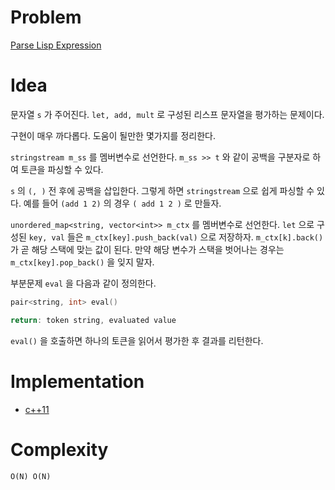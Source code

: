 # Problem

[Parse Lisp Expression](https://leetcode.com/problems/parse-lisp-expression/)

# Idea

문자열 `s` 가 주어진다. `let, add, mult` 로 구성된 리스프
문자열을 평가하는 문제이다. 

구현이 매우 까다롭다. 도움이 될만한 몇가지를 정리한다.

`stringstream m_ss` 를 멤버변수로 선언한다. `m_ss >> t` 와 같이 공백을
구분자로 하여 토큰을 파싱할 수 있다.

`s` 의 `(, )` 전 후에 공백을 삽입한다. 그렇게 하면 `stringstream` 으로
쉽게 파싱할 수 있다. 예를 들어 `(add 1 2)` 의 경우 ` ( add 1 2 ) ` 로
만들자.

`unordered_map<string, vector<int>> m_ctx` 를 멤버변수로
선언한다. `let` 으로 구성된 `key, val` 들은
`m_ctx[key].push_back(val)` 으로 저장하자. `m_ctx[k].back()` 가 곧
해당 스택에 맞는 값이 된다. 만약 해당 변수가 스택을 벗어나는 경우는
`m_ctx[key].pop_back()` 을 잊지 말자.

부분문제 `eval` 을 다음과 같이 정의한다.

```cpp
pair<string, int> eval()

return: token string, evaluated value
```

`eval()` 을 호출하면 하나의 토큰을 읽어서 평가한 후 결과를 리턴한다.

# Implementation

* [c++11](a.cpp)

# Complexity

```
O(N) O(N)
```
